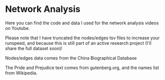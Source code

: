 # Network Analysis

Here you can find the code and data I used for the network analysis videos on Youtube.

Please note that I have truncated the nodes/edges tsv files to increase your runspeed, and because this is still part of an active research project (I'll share the full dataset soon)!

Nodes/edges data comes from the China Biographical Database

The Pride and Prejudice text comes from gutenberg.org, and the names list from Wikipedia.